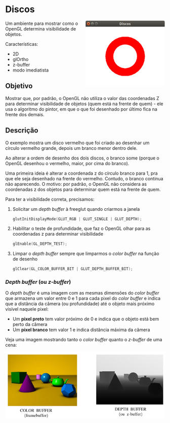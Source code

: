 # Discos

<img src="../docs/discos.png" style="float:right; width: 250px">

Um ambiente para mostrar como o OpenGL determina visibilidade de objetos.

Características:
  - 2D
  - glOrtho
  - z-buffer
  - modo imediatista

## Objetivo

Mostrar que, por padrão, o OpenGL não utiliza o valor das coordenadas Z para
determinar visibilidade de objetos (quem está na frente de quem) - ele
usa o algoritmo do pintor, em que o que foi desenhado por último fica na frente
dos demais.

## Descrição

O exemplo mostra um disco vermelho que foi criado ao desenhar um círculo
vermelho grande, depois um branco menor dentro dele.

Ao alterar a ordem de desenho dos dois discos, o branco some (porque o OpenGL
desenhou o vermelho, maior, por cima do branco).

Uma primeira ideia é alterar a coordenada z do círculo branco para 1, pra que
ele seja desenhado na frente do vermelho. Contudo, o branco continua não
aparecendo. O motivo: por padrão, o OpenGL não considera as coordenadas z dos
objetos para determinar quem está na frente de quem.

Para ter a visibilidade correta, precisamos:
1. Solicitar um _depth buffer_ à freeglut quando criarmos a janela
   ```c
   glutInitDisplayMode(GLUT_RGB | GLUT_SINGLE | GLUT_DEPTH);
   ```
1. Habilitar o teste de profundidade, que faz o OpenGL olhar para as
   coordenadas z para determinar visibilidade
   ```c
   glEnable(GL_DEPTH_TEST);
   ```
1. Limpar o _depth buffer_ sempre que limparmos o _color buffer_ na função
   de desenho
   ```c
   glClear(GL_COLOR_BUFFER_BIT | GLUT_DEPTH_BUFFER_BIT);
   ```

### _Depth buffer_ (ou _z-buffer_)

O _depth buffer_ é uma imagem com as mesmas dimensões do _color buffer_ que
armazena um valor entre 0 e 1 para cada pixel do _color buffer_ e
indica que a distância da câmera (ou profundidade) até o objeto
mais próximo visível naquele pixel:
- Um **pixel preto** tem valor próximo de 0 e indica que o objeto está bem perto
  da câmera
- Um **pixel branco** tem valor 1 e indica distância máxima da câmera

Veja uma imagem mostrando tanto o _color buffer_ quanto o _z-buffer_ de uma
cena:

![](../docs/zbuffer-vs-colorbuffer.png)
